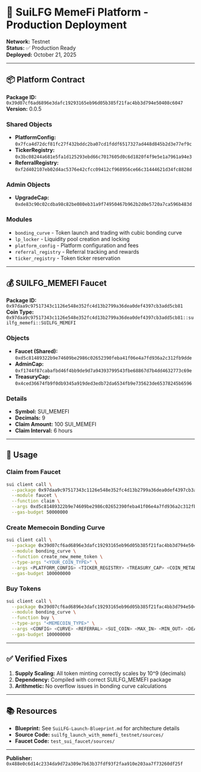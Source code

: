 # 🚀 SuiLFG MemeFi Platform - Production Deployment

**Network:** Testnet  
**Status:** ✅ Production Ready  
**Deployed:** October 21, 2025

---

## 📦 Platform Contract

**Package ID:** `0x39d07cf6ad6896e3dafc19293165eb96d05b385f21fac4bb3d794e50408c6047`  
**Version:** 0.0.5

### Shared Objects
- **PlatformConfig:** `0x7fca4d72dcf81fc27f432bddc2ba07cd1fddf6517327ad448d845b2d3e77ef9c`
- **TickerRegistry:** `0x3bc08244a681e5fa1d125293ebd66c7017605d0c6d1820f4f9e5e1a7961a94e3`
- **ReferralRegistry:** `0xf2d402107eb02d4ac5376e42cfcc09412cf968956ce66c31444621d34fc8828d`

### Admin Objects
- **UpgradeCap:** `0xde83c90c02cdba98c82be080eb31a9f74950467b962b2d0e5720a7ca596b483d`

### Modules
- `bonding_curve` - Token launch and trading with cubic bonding curve
- `lp_locker` - Liquidity pool creation and locking
- `platform_config` - Platform configuration and fees
- `referral_registry` - Referral tracking and rewards
- `ticker_registry` - Token ticker reservation

---

## 💰 SUILFG_MEMEFI Faucet

**Package ID:** `0x97daa9c97517343c1126e548e352fc4d13b2799a36dea0def4397cb3add5cb81`  
**Coin Type:** `0x97daa9c97517343c1126e548e352fc4d13b2799a36dea0def4397cb3add5cb81::suilfg_memefi::SUILFG_MEMEFI`

### Objects
- **Faucet (Shared):** `0xd5c81489322b9e74609be2986c02652390feba41f06e4a7fd936a2c312fb9dde`
- **AdminCap:** `0xf1744f87cabafbd46f4bb9de9d7a94393799543fbe68867d7b4dd4632773c69e`
- **TreasuryCap:** `0x4ced36674fb9f0db9345a919ded3edb72da6534fb9e735623de65378245b6596`

### Details
- **Symbol:** SUI_MEMEFI
- **Decimals:** 9
- **Claim Amount:** 100 SUI_MEMEFI
- **Claim Interval:** 6 hours

---

## 🔧 Usage

### Claim from Faucet
```bash
sui client call \
  --package 0x97daa9c97517343c1126e548e352fc4d13b2799a36dea0def4397cb3add5cb81 \
  --module faucet \
  --function claim \
  --args 0xd5c81489322b9e74609be2986c02652390feba41f06e4a7fd936a2c312fb9dde 0x6 \
  --gas-budget 50000000
```

### Create Memecoin Bonding Curve
```bash
sui client call \
  --package 0x39d07cf6ad6896e3dafc19293165eb96d05b385f21fac4bb3d794e50408c6047 \
  --module bonding_curve \
  --function create_new_meme_token \
  --type-args "<YOUR_COIN_TYPE>" \
  --args <PLATFORM_CONFIG> <TICKER_REGISTRY> <TREASURY_CAP> <COIN_METADATA> 0x6 \
  --gas-budget 100000000
```

### Buy Tokens
```bash
sui client call \
  --package 0x39d07cf6ad6896e3dafc19293165eb96d05b385f21fac4bb3d794e50408c6047 \
  --module bonding_curve \
  --function buy \
  --type-args "<MEMECOIN_TYPE>" \
  --args <CONFIG> <CURVE> <REFERRAL> <SUI_COIN> <MAX_IN> <MIN_OUT> <DEADLINE> "[]" 0x6 \
  --gas-budget 100000000
```

---

## ✅ Verified Fixes

1. **Supply Scaling:** All token minting correctly scales by 10^9 (decimals)
2. **Dependency:** Compiled with correct SUILFG_MEMEFI package
3. **Arithmetic:** No overflow issues in bonding curve calculations

---

## 📚 Resources

- **Blueprint:** See `SuiLFG-Launch-Blueprint.md` for architecture details
- **Source Code:** `suilfg_launch_with_memefi_testnet/sources/`
- **Faucet Code:** `test_sui_faucet/sources/`

---

**Publisher:** `0x488e0c6d14c2334da9d72a309e7b63b37fdf93f2faa910e203aa7f73260df25f`
